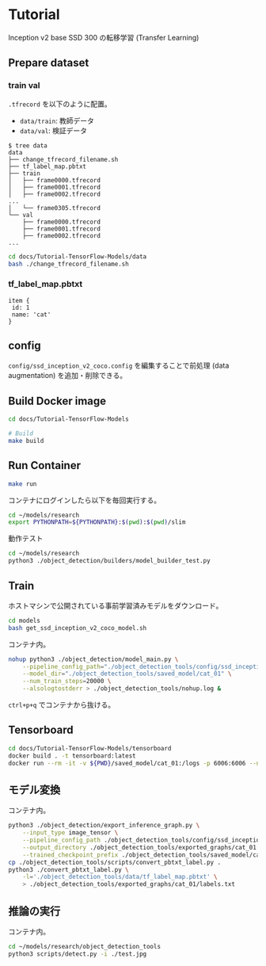 # Tutorial

Inception v2 base SSD 300 の転移学習 (Transfer Learning)



## Prepare dataset

### train val

`.tfrecord` を以下のように配置。

- `data/train`: 教師データ
- `data/val`: 検証データ

```console
$ tree data
data
├── change_tfrecord_filename.sh
├── tf_label_map.pbtxt
├── train
│   ├── frame0000.tfrecord
│   ├── frame0001.tfrecord
│   ├── frame0002.tfrecord
...
│   └── frame0305.tfrecord
└── val
    ├── frame0000.tfrecord
    ├── frame0001.tfrecord
    ├── frame0002.tfrecord
...
```

```sh
cd docs/Tutorial-TensorFlow-Models/data
bash ./change_tfrecord_filename.sh 
```

### tf_label_map.pbtxt

```
item {
 id: 1
 name: 'cat'
}
```



## config

`config/ssd_inception_v2_coco.config` を編集することで前処理 (data augmentation) を追加・削除できる。



## Build Docker image

```sh
cd docs/Tutorial-TensorFlow-Models
```

```sh
# Build
make build
```



## Run Container

```sh
make run
```

コンテナにログインしたら以下を毎回実行する。

```sh
cd ~/models/research
export PYTHONPATH=${PYTHONPATH}:$(pwd):$(pwd)/slim
```

動作テスト

```sh
cd ~/models/research
python3 ./object_detection/builders/model_builder_test.py
```



## Train

ホストマシンで公開されている事前学習済みモデルをダウンロード。

```sh
cd models
bash get_ssd_inception_v2_coco_model.sh
```

コンテナ内。

```sh
nohup python3 ./object_detection/model_main.py \
    --pipeline_config_path="./object_detection_tools/config/ssd_inception_v2_coco.config" \
    --model_dir="./object_detection_tools/saved_model/cat_01" \
    --num_train_steps=20000 \
    --alsologtostderr > ./object_detection_tools/nohup.log &
```

`ctrl+p+q` でコンテナから抜ける。



## Tensorboard

```sh
cd docs/Tutorial-TensorFlow-Models/tensorboard
docker build . -t tensorboard:latest
docker run --rm -it -v ${PWD}/saved_model/cat_01:/logs -p 6006:6006 --network host --name tensorboard tensorboard:latest
```



## モデル変換

コンテナ内。

```sh
python3 ./object_detection/export_inference_graph.py \
    --input_type image_tensor \
    --pipeline_config_path ./object_detection_tools/config/ssd_inception_v2_coco.config \
    --output_directory ./object_detection_tools/exported_graphs/cat_01 \
    --trained_checkpoint_prefix ./object_detection_tools/saved_model/cat_01/model.ckpt-5555
cp ./object_detection_tools/scripts/convert_pbtxt_label.py .
python3 ./convert_pbtxt_label.py \
    -l='./object_detection_tools/data/tf_label_map.pbtxt' \
    > ./object_detection_tools/exported_graphs/cat_01/labels.txt
```



## 推論の実行

コンテナ内。

```sh
cd ~/models/research/object_detection_tools
python3 scripts/detect.py -i ./test.jpg
```
